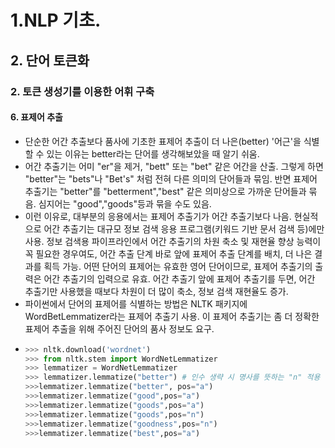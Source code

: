 # 1.NLP 기초.
## 2. 단어 토큰화
### 2. 토큰 생성기를 이용한 어휘 구축
#### 6. 표제어 추출
- 단순한 어간 추출보다 품사에 기초한 표제어 추출이 더 나은(better) '어근'을 식별할 수 있는 이유는 better라는 단어를 생각해보았을 때 알기 쉬움.
- 어간 추출기는 어미 "er"을 제거, "bett" 또는 "bet" 같은 어간을 산출. 그렇게 하면 "better"는 "bets"나 "Bet's" 처럼 전혀 다른 의미의 단어들과 묶임. 반면 표제어 추출기는 "better"를 "betterment","best" 같은 의미상으로 가까운 단어들과 묶음. 심지어는 "good","goods"등과 묶을 수도 있음.
- 이런 이유로, 대부분의 응용에서는 표제어 추출기가 어간 추출기보다 나음. 현실적으로 어간 추출기는 대규모 정보 검색 응용 프로그램(키워드 기반 문서 검색 등)에만 사용. 정보 검색용 파이프라인에서 어간 추출기의 차원 축소 및 재현율 향상 능력이 꼭 필요한 경우여도, 어간 추출 단계 바로 앞에 표제어 추출 단계를 배치, 더 나은 결과를 획득 가능. 어떤 단어의 표제어는 유효한 영어 단어이므로, 표제어 추출기의 출력은 어간 추출기의 입력으로 유효. 어간 추출기 앞에 표제어 추출기를 두면, 어간 추출기만 사용했을 때보다 차원이 더 많이 축소, 정보 검색 재현율도 증가.
- 파이썬에서 단어의 표제어를 식별하는 방법은 NLTK 패키지에 WordBetLemmatizer라는 표제어 추출기 사용. 이 표제어 추출기는 좀 더 정확한 표제어 추출을 위해 주어진 단어의 품사 정보도 요구.
- ```python
  >>> nltk.download('wordnet')
  >>> from nltk.stem import WordNetLemmatizer
  >>> lemmatizer = WordNetLemmatizer
  >>> lemmatizer.lemmatize("better") # 인수 생략 시 명사를 뜻하는 "n" 적용
  >>>lemmatizer.lemmatize("better", pos="a")
  >>>lemmatizer.lemmatize("good",pos="a")
  >>>lemmatizer.lemmatize("goods",pos="a")
  >>>lemmatizer.lemmatize("goods",pos="n")
  >>>lemmatizer.lemmatize("goodness",pos="n")
  >>>lemmatizer.lemmatize("best",pos="a")
  ```